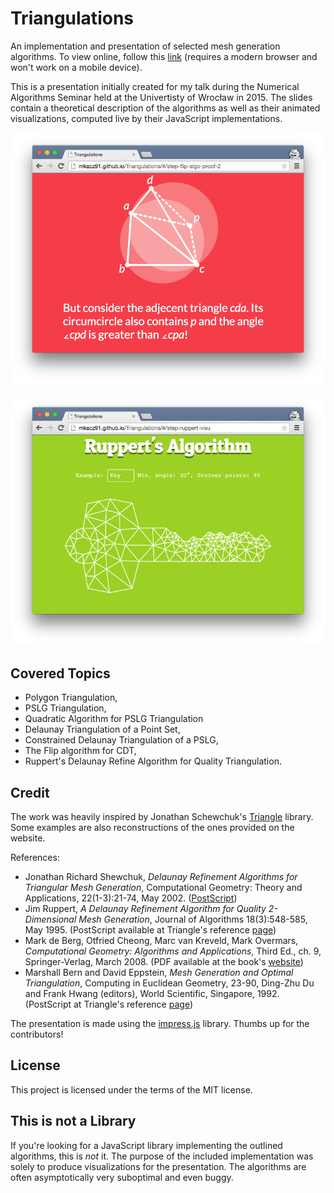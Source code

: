 Triangulations
==============

An implementation and presentation of selected mesh generation algorithms. To view online, follow this 
[link](http://mkacz91.github.io/Triangulations) (requires a modern browser and won't work on a mobile device).

This is a presentation initially created for my talk during the Numerical Algorithms Seminar held at the Univertisty of Wrocław in 2015. The slides contain a theoretical description of the algorithms as well as their animated
visualizations, computed live by their JavaScript implementations.

![Screenshot 1](data/screenshots/screen1.png)

![Screenshot 2](data/screenshots/screen2.png)

Covered Topics
--------------

  * Polygon Triangulation,
  * PSLG Triangulation,
  * Quadratic Algorithm for PSLG Triangulation
  * Delaunay Triangulation of a Point Set,
  * Constrained Delaunay Triangulation of a PSLG,
  * The Flip algorithm for CDT,
  * Ruppert's Delaunay Refine Algorithm for Quality Triangulation.
  
Credit
------

The work was heavily inspired by Jonathan Schewchuk's [Triangle](http://www.cs.cmu.edu/~quake/triangle.html) library. Some examples are also reconstructions of the ones provided on the website.

References:

  * Jonathan Richard Shewchuk, _Delaunay Refinement Algorithms for Triangular Mesh Generation_, Computational Geometry: Theory and Applications, 22(1-3):21-74, May 2002. ([PostScript]( http://www.cs.berkeley.edu/~jrs/papers/2dj.ps))
  * Jim Ruppert, _A Delaunay Refinement Algorithm for Quality 2-Dimensional Mesh Generation_, Journal of Algorithms 18(3):548-585, May 1995. (PostScript available at Triangle's reference [page](http://www.cs.cmu.edu/~quake/triangle.research.html))
  * Mark de Berg, Otfried Cheong, Marc van Kreveld, Mark Overmars, _Computational Geometry: Algorithms and Applications_, Third Ed., ch. 9, Springer-Verlag, March 2008. (PDF available at the book's [website](http://www.cs.uu.nl/geobook))
  * Marshall Bern and David Eppstein, _Mesh Generation and Optimal Triangulation_, Computing in Euclidean Geometry, 23-90, Ding-Zhu Du and Frank Hwang (editors), World Scientific, Singapore, 1992. (PostScript at Triangle's reference [page](http://www.cs.cmu.edu/~quake/triangle.research.html))

The presentation is made using the [impress.js](https://github.com/bartaz/impress.js) library. Thumbs up for the contributors!

License
-------

This project is licensed under the terms of the MIT license.

This is not a Library
---------------------

If you're looking for a JavaScript library implementing the outlined algorithms, this is _not_ it. The purpose of the included implementation was solely to produce visualizations for the presentation. The algorithms are often asymptotically very suboptimal and even buggy.
